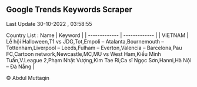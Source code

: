 

## Google Trends Keywords Scraper 
 
Last Update 30-10-2022 , 03:58:55

Country List :
 Name  | Keyword |
| ------------- | ------------- |
| VIETNAM | Lễ hội Halloween,T1 vs JDG,Tot,Empoli – Atalanta,Bournemouth – Tottenham,Liverpool – Leeds,Fulham – Everton,Valencia – Barcelona,Pau FC,Cartoon network,Newcastle,MC,MU vs West Ham,Kiều Minh Tuấn,V.League 2,Phạm Nhật Vượng,Kim Tae Ri,Ca sĩ Ngọc Sơn,Hanni,Hà Nội – Đà Nẵng |



© Abdul Muttaqin 
